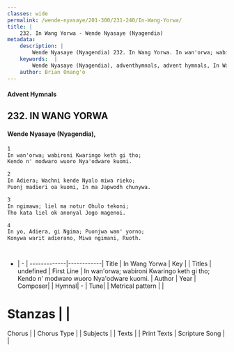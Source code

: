 ```yaml
---
classes: wide
permalink: /wende-nyasaye/201-300/231-240/In-Wang-Yorwa/
title: |
    232. In Wang Yorwa - Wende Nyasaye (Nyagendia)
metadata:
    description: |
        Wende Nyasaye (Nyagendia) 232. In Wang Yorwa. In wan'orwa; wabironi Kwaringo keth gi tho; Kendo n' modwaro wuoro Nya'odware kuomi.  
    keywords:  |
        Wende Nyasaye (Nyagendia), adventhymnals, advent hymnals, In Wang Yorwa, In wan'orwa; wabironi Kwaringo keth gi tho; Kendo n' modwaro wuoro Nya'odware kuomi.. 
    author: Brian Onang'o
---
```


#### Advent Hymnals
## 232. IN WANG YORWA
####  Wende Nyasaye (Nyagendia),

```txt
1
In wan'orwa; wabironi Kwaringo keth gi tho;
Kendo n' modwaro wuoro Nya'odware kuomi.

2
In Adiera; Wachni kende Nyalo miwa rieko;
Puonj madieri oa kuomi, In ma Japwodh chunywa.

3
In ngimawa; liel ma notur Ohulo tekoni;
Tho kata liel ok anonyal Jogo magenoi.

4
In yo, Adiera, gi Ngima; Puonjwa wan' yorno;
Konywa warit adierano, Miwa ngimani, Ruoth.




```

- |   -  |
-------------|------------|
Title | In Wang Yorwa |
Key |  |
Titles | undefined |
First Line | In wan'orwa; wabironi Kwaringo keth gi tho; Kendo n' modwaro wuoro Nya'odware kuomi. |
Author | 
Year | 
Composer| |
Hymnal|  - |
Tune|  |
Metrical pattern | |
# Stanzas |  |
Chorus |  |
Chorus Type |  |
Subjects | |
Texts |  |
Print Texts | 
Scripture Song |  |
    
